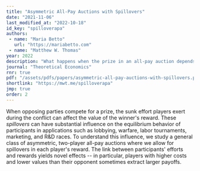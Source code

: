 ```yaml
---
title: "Asymmetric All-Pay Auctions with Spillovers"
date: "2021-11-06"
last_modified_at: "2022-10-18"
id_key: "spilloverapa"
authors:
 - name: "Maria Betto"
   url: "https://mariabetto.com"
 - name: "Matthew W. Thomas"
year: 2022
description: "What happens when the prize in an all-pay auction depends on players' bids?"
journal: "Theoretical Economics"
rnr: true
pdf: "/assets/pdfs/papers/asymmetric-all-pay-auctions-with-spillovers.pdf"
shortlink: "https://mwt.me/spilloverapa"
jmp: true
order: 2
---
```


When opposing parties compete for a  prize, the sunk effort players exert during the conflict can affect the value of the winner's reward. These *spillovers* can have substantial influence on the equilibrium behavior of participants in applications such as lobbying, warfare, labor tournaments, marketing, and R&D races. To understand this influence, we study a general class of asymmetric, two-player all-pay auctions where we allow for spillovers in each player's reward.  The link between participants' efforts and rewards yields novel effects -- in particular, players with higher costs and lower values than their opponent sometimes extract larger payoffs.
